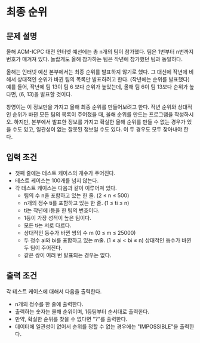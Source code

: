 # 최종 순위
## 문제 설명
올해 ACM-ICPC 대전 인터넷 예선에는 총 n개의 팀이 참가했다. 팀은 1번부터 n번까지 번호가 매겨져 있다. 놀랍게도 올해 참가하는 팀은 작년에 참가했던 팀과 동일하다.

올해는 인터넷 예선 본부에서는 최종 순위를 발표하지 않기로 했다. 그 대신에 작년에 비해서 상대적인 순위가 바뀐 팀의 목록만 발표하려고 한다. (작년에는 순위를 발표했다) 예를 들어, 작년에 팀 13이 팀 6 보다 순위가 높았는데, 올해 팀 6이 팀 13보다 순위가 높다면, (6, 13)을 발표할 것이다.

창영이는 이 정보만을 가지고 올해 최종 순위를 만들어보려고 한다. 작년 순위와 상대적인 순위가 바뀐 모든 팀의 목록이 주어졌을 때, 올해 순위를 만드는 프로그램을 작성하시오. 하지만, 본부에서 발표한 정보를 가지고 확실한 올해 순위를 만들 수 없는 경우가 있을 수도 있고, 일관성이 없는 잘못된 정보일 수도 있다. 이 두 경우도 모두 찾아내야 한다.

## 입력 조건
- 첫째 줄에는 테스트 케이스의 개수가 주어진다.
- 테스트 케이스는 100개를 넘지 않는다.
- 각 테스트 케이스는 다음과 같이 이루어져 있다.
    - 팀의 수 n을 포함하고 있는 한 줄. (2 ≤ n ≤ 500)
    - n개의 정수 ti를 포함하고 있는 한 줄. (1 ≤ ti ≤ n)
    - ti는 작년에 i등을 한 팀의 번호이다.
    - 1등이 가장 성적이 높은 팀이다.
    - 모든 ti는 서로 다르다.
    - 상대적인 등수가 바뀐 쌍의 수 m (0 ≤ m ≤ 25000)
    - 두 정수 ai와 bi를 포함하고 있는 m줄. (1 ≤ ai < bi ≤ n) 상대적인 등수가 바뀐 두 팀이 주어진다.
    - 같은 쌍이 여러 번 발표되는 경우는 없다.
## 출력 조건
각 테스트 케이스에 대해서 다음을 출력한다.

- n개의 정수를 한 줄에 출력한다. 
- 출력하는 숫자는 올해 순위이며, 1등팀부터 순서대로 출력한다.
- 만약, 확실한 순위를 찾을 수 없다면 "?"를 출력한다.
- 데이터에 일관성이 없어서 순위를 정할 수 없는 경우에는 "IMPOSSIBLE"을 출력한다.
